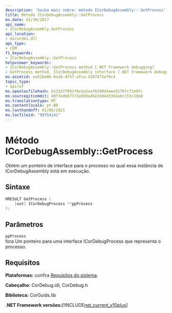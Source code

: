```yaml
---
description: 'Saiba mais sobre: método ICorDebugAssembly:: GetProcess'
title: Método ICorDebugAssembly::GetProcess
ms.date: 03/30/2017
api_name:
- ICorDebugAssembly.GetProcess
api_location:
- mscordbi.dll
api_type:
- COM
f1_keywords:
- ICorDebugAssembly::GetProcess
helpviewer_keywords:
- ICorDebugAssembly::GetProcess method [.NET Framework debugging]
- GetProcess method, ICorDebugAssembly interface [.NET Framework debugging]
ms.assetid: ea52be06-0a16-4f57-afca-4287d72e76c4
topic_type:
- apiref
ms.openlocfilehash: b121d7f892f6e2e2aa76290d4aee51767c72e9fc
ms.sourcegitcommit: ddf7edb67715a5b9a45e3dd44536dabc153c1de0
ms.translationtype: MT
ms.contentlocale: pt-BR
ms.lasthandoff: 02/06/2021
ms.locfileid: "99754141"
---
```

# <a name="icordebugassemblygetprocess-method"></a>Método ICorDebugAssembly::GetProcess

Obtém um ponteiro de interface para o processo no qual essa instância de ICorDebugAssembly está em execução.  
  
## <a name="syntax"></a>Sintaxe  
  
```cpp  
HRESULT GetProcess (  
    [out] ICorDebugProcess **ppProcess  
);  
```  
  
## <a name="parameters"></a>Parâmetros  

 `ppProcess`  
 fora Um ponteiro para uma interface ICorDebugProcess que representa o processo.  
  
## <a name="requirements"></a>Requisitos  

 **Plataformas:** confira [Requisitos do sistema](../../get-started/system-requirements.md).  
  
 **Cabeçalho:** CorDebug.idl, CorDebug.h  
  
 **Biblioteca:** CorGuids.lib  
  
 **.NET Framework versões:**[!INCLUDE[net_current_v10plus](../../../../includes/net-current-v10plus-md.md)]
